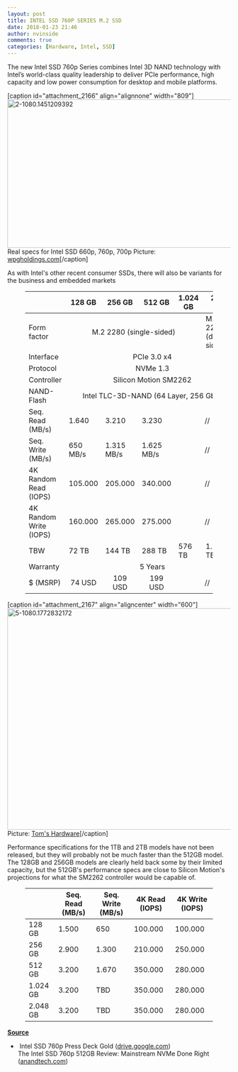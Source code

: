 ```yaml
---
layout: post
title: INTEL SSD 760P SERIES M.2 SSD
date: 2018-01-23 21:46
author: nvinside
comments: true
categories: [Hardware, Intel, SSD]
---
```

<span id="intelliTXT">The new Intel SSD 760p Series combines Intel 3D NAND technology with Intel’s world-class quality leadership to deliver PCIe performance, high capacity and low power consumption for desktop and mobile platforms.</span>

[caption id="attachment_2166" align="alignnone" width="809"]<img class="alignnone size-full wp-image-2166" src="https://chefkochblog.files.wordpress.com/2018/01/2-1080-1451209392.jpg" alt="2-1080.1451209392" width="809" height="335" /> Real specs for Intel SSD 660p, 760p, 700p Picture: <a class="external-link" href="http://www.wpgholdings.com/hotchannel/product_detail/zhtw/pc&amp;related/WPI-INTEL-COMPUTER-MICRON-760P" target="_blank" rel="noopener">wpgholdings.com</a>[/caption]

<!--more-->

<p class="p text-width">As with Intel's other recent consumer SSDs, there will also be variants for the business and embedded markets</p>

<figure class="text-asset">

<div class="table-wrapper js-overflow-scrolling">
<table class="table highlight">
<thead>
<tr>
<th></th>
<th style="text-align:center;">128 GB</th>
<th style="text-align:center;">256 GB</th>
<th style="text-align:center;">512 GB</th>
<th style="text-align:center;">1.024 GB</th>
<th style="text-align:center;">2.048 GB</th>
</tr>
</thead>
<tbody>
<tr>
<td>Form factor</td>
<td class="td-center" style="text-align:center;" colspan="4">M.2 2280 (single-sided)</td>
<td class="td-center">M.2 2280 (double-sided)</td>
</tr>
<tr>
<td>Interface</td>
<td class="td-center" style="text-align:center;" colspan="5">PCIe 3.0 x4</td>
</tr>
<tr>
<td>Protocol</td>
<td class="td-center" style="text-align:center;" colspan="5">NVMe 1.3</td>
</tr>
<tr>
<td>Controller</td>
<td class="td-center" style="text-align:center;" colspan="5">Silicon Motion SM2262</td>
</tr>
<tr>
<td>NAND-Flash</td>
<td class="td-center" style="text-align:center;" colspan="5">Intel TLC-3D-NAND (64 Layer, 256 Gbit)</td>
</tr>
<tr>
<td>Seq. Read (MB/s)</td>
<td class="td-center">1.640</td>
<td class="td-center">3.210</td>
<td class="td-center">3.230</td>
<td class="td-center" style="text-align:center;" colspan="2">//</td>
</tr>
<tr>
<td>Seq. Write (MB/s)</td>
<td class="td-center">650 MB/s</td>
<td class="td-center">1.315 MB/s</td>
<td class="td-center">1.625 MB/s</td>
<td class="td-center" style="text-align:center;" colspan="2">//</td>
</tr>
<tr>
<td>4K Random Read (IOPS)</td>
<td class="td-center" style="text-align:center;">105.000</td>
<td class="td-center" style="text-align:center;">205.000</td>
<td class="td-center" style="text-align:center;">340.000</td>
<td class="td-center" style="text-align:center;" colspan="2">//</td>
</tr>
<tr>
<td>4K Random Write (IOPS)</td>
<td class="td-center" style="text-align:center;">160.000</td>
<td class="td-center" style="text-align:center;">265.000</td>
<td class="td-center" style="text-align:center;">275.000</td>
<td class="td-center" style="text-align:center;" colspan="2">//</td>
</tr>
<tr>
<td>TBW</td>
<td class="td-center">72 TB</td>
<td class="td-center">144 TB</td>
<td class="td-center">288 TB</td>
<td class="td-center">576 TB</td>
<td class="td-center">1.152 TB</td>
</tr>
<tr>
<td>Warranty</td>
<td class="td-center" style="text-align:center;" colspan="5">5 Years</td>
</tr>
<tr>
<td>$ (MSRP)</td>
<td class="td-center" style="text-align:center;">74 USD</td>
<td class="td-center" style="text-align:center;">109 USD</td>
<td class="td-center" style="text-align:center;">199 USD</td>
<td class="td-center" style="text-align:center;" colspan="2">//</td>
</tr>
</tbody>
</table>
</div>

</figure>

[caption id="attachment_2167" align="aligncenter" width="600"]<img class=" size-full wp-image-2167 aligncenter" src="https://chefkochblog.files.wordpress.com/2018/01/5-1080-1772832172.jpg" alt="5-1080.1772832172" width="600" height="500" /> Picture: <a class="external-link" href="http://www.tomshardware.com/news/intel-ssd-760p-performance,36344.html" target="_blank" rel="noopener">Tom's Hardware</a>[/caption]

<p class="p text-width">Performance specifications for the 1TB and 2TB models have not been released, but they will probably not be much faster than the 512GB model. The 128GB and 256GB models are clearly held back some by their limited capacity, but the 512GB's performance specs are close to Silicon Motion's projections for what the SM2262 controller would be capable of.</p>

<figure class="text-asset">

<div class="table-wrapper js-overflow-scrolling">
<table class="table highlight">
<thead>
<tr>
<th style="text-align:center;"></th>
<th style="text-align:center;">Seq. Read (MB/s)</th>
<th style="text-align:center;">Seq. Write (MB/s)</th>
<th style="text-align:center;">4K Read (IOPS)</th>
<th style="text-align:center;">4K Write (IOPS)</th>
</tr>
</thead>
<tbody>
<tr>
<td>128 GB</td>
<td class="td-center">1.500</td>
<td class="td-center">650</td>
<td class="td-center">100.000</td>
<td class="td-center">100.000</td>
</tr>
<tr>
<td>256 GB</td>
<td class="td-center">2.900</td>
<td class="td-center">1.300</td>
<td class="td-center">210.000</td>
<td class="td-center">250.000</td>
</tr>
<tr>
<td>512 GB</td>
<td class="td-center">3.200</td>
<td class="td-center">1.670</td>
<td class="td-center">350.000</td>
<td class="td-center">280.000</td>
</tr>
<tr>
<td>1.024 GB</td>
<td class="td-center">3.200</td>
<td class="td-center">TBD</td>
<td class="td-center">350.000</td>
<td class="td-center">280.000</td>
</tr>
<tr>
<td>2.048 GB</td>
<td class="td-center">3.200</td>
<td class="td-center">TBD</td>
<td class="td-center">350.000</td>
<td class="td-center">280.000</td>
</tr>
</tbody>
</table>
</div>

</figure><span style="text-decoration:underline;"><strong>Source</strong></span>

<ul>
    <li>
<div class="drive-viewer-toolstrip-inner">
<div class="drive-viewer-toolstrip-lft">
<div class="drive-viewer-toolstrip-name"> Intel SSD 760p Press Deck Gold (<a href="https://drive.google.com/file/d/1sZsHmwwAbV1vcaBCs0ojeq-WWDM5Jh_T/view" target="_blank" rel="noopener">drive.google.com</a>)</div>
<div>The Intel SSD 760p 512GB Review: Mainstream NVMe Done Right (<a href="https://www.anandtech.com/show/12349/the-intel-ssd-760p-512gb-review" target="_blank" rel="noopener">anandtech.com</a>)</div>
</div>
</div></li>
</ul>
